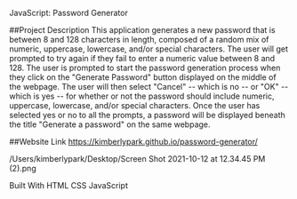 JavaScript: Password Generator

##Project Description
This application generates a new password that is between 8 and 128 characters in length, composed of a random mix of numeric, uppercase, lowercase, and/or special characters. The user will get prompted to try again if they fail to enter a numeric value between 8 and 128.
The user is prompted to start the password generation process when they click on the "Generate Password" button displayed on the middle of the webpage.
The user will then select "Cancel" -- which is no -- or "OK" -- which is yes -- for whether or not the password should include numeric, uppercase, lowercase, and/or special characters.
Once the user has selected yes or no to all the prompts, a password will be displayed beneath the title "Generate a password" on the same webpage.

##Website Link
https://kimberlypark.github.io/password-generator/


/Users/kimberlypark/Desktop/Screen Shot 2021-10-12 at 12.34.45 PM (2).png

Built With
HTML
CSS
JavaScript